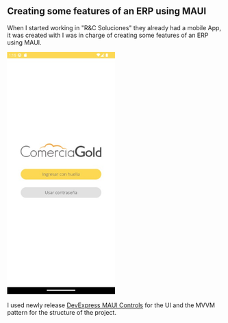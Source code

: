 ## Creating some features of an ERP using MAUI 
When I started working in "R&C Soluciones" they already had a mobile App, it was created with I was in charge of creating some features of an ERP using MAUI.

<img class="main-img" src="images/posts/comercia-mobile-maui.jpeg" alt="maui-page-image" width="50%"/>



I used newly release [DevExpress MAUI Controls](https://docs.devexpress.com/MAUI/403249/get-started/get-started) for the UI
and the MVVM pattern for the structure of the project.
